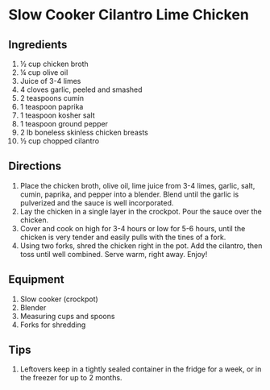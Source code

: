 # Slow Cooker Cilantro Lime Chicken

## Ingredients

1. ½ cup chicken broth
2. ¼ cup olive oil
3. Juice of 3-4 limes
4. 4 cloves garlic, peeled and smashed
5. 2 teaspoons cumin
6. 1 teaspoon paprika
7. 1 teaspoon kosher salt
8. 1 teaspoon ground pepper
9. 2 lb boneless skinless chicken breasts
10. ½ cup chopped cilantro

## Directions

1. Place the chicken broth, olive oil, lime juice from 3-4 limes, garlic, salt, cumin, paprika, and pepper into a blender. Blend until the garlic is pulverized and the sauce is well incorporated.
2. Lay the chicken in a single layer in the crockpot. Pour the sauce over the chicken.
3. Cover and cook on high for 3-4 hours or low for 5-6 hours, until the chicken is very tender and easily pulls with the tines of a fork.
4. Using two forks, shred the chicken right in the pot. Add the cilantro, then toss until well combined. Serve warm, right away. Enjoy!

## Equipment

1. Slow cooker (crockpot)
2. Blender
3. Measuring cups and spoons
4. Forks for shredding

## Tips

1. Leftovers keep in a tightly sealed container in the fridge for a week, or in the freezer for up to 2 months.

